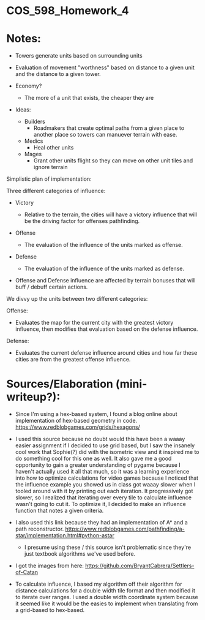 # COS_598_Homework_4

# Notes:

- Towers generate units based on surrounding units

- Evaluation of movement "worthness" based on distance to a given unit and the distance to a given tower.

- Economy? 
    - The more of a unit that exists, the cheaper they are

- Ideas: 

    - Builders
        - Roadmakers that create optimal paths from a given place to another place so towers can manuever terrain with ease.
    - Medics
        - Heal other units
    - Mages
        - Grant other units flight so they can move on other unit tiles and ignore terrain 


Simplistic plan of implementation:


Three different categories of influence:
- Victory
    - Relative to the terrain, the cities will have a victory influence that will be the driving factor for offenses pathfinding.
- Offense
    - The evaluation of the influence of the units marked as offense. 
- Defense
    - The evaluation of the influence of the units marked as defense.

- Offense and Defense influence are affected by terrain bonuses that will buff / debuff certain actions. 

We divvy up the units between two different categories:

Offense:
- Evaluates the map for the current city with the greatest victory influence, then modifies that evaluation based on the defense influence.  

Defense:
- Evaluates the current defense influence around cities and how far these cities are from the greatest offense influence. 

# Sources/Elaboration (mini-writeup?):
- Since I'm using a hex-based system, I found a blog online about implementation of hex-based geometry in code. https://www.redblobgames.com/grids/hexagons/

- I used this source because no doubt would this have been a waaay easier assignment if I decided to use grid based, but I saw the insanely cool work that Sophie(?) did with the isometric view and it inspired me to do something cool for this one as well. It also gave me a good opportunity to gain a greater understanding of pygame because I haven't actually used it all that much, so it was a learning experience into how to optimize calculations for video games because I noticed that the influence example you showed us in class got waaay slower when I tooled around with it by printing out each iteration. It progressively got slower, so I realized that iterating over every tile to calculate influence wasn't going to cut it. To optimize it, I decided to make an influence function that notes a given criteria.

- I also used this link because they had an implementation of A* and a path reconstructor. https://www.redblobgames.com/pathfinding/a-star/implementation.html#python-astar

    - I presume using these / this source isn't problematic since they're just textbook algorithms we've used before. 

- I got the images from here: https://github.com/BryantCabrera/Settlers-of-Catan

- To calculate influence, I based my algorithm off their algorithm for distance calculations for a double width tile format and then modified it to iterate over ranges. I used a double width coordinate system because it seemed like it would be the easies to implement when translating from a grid-based to hex-based. 
